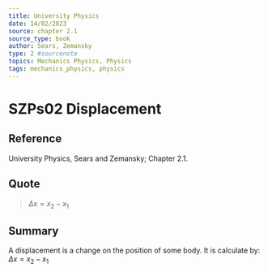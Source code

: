 ```yaml
---
title: University Physics
date: 14/02/2023
source: chapter 2.1
source_type: book 
author: Sears, Zemansky
type: 2 #sourcenote
topics: Mechanics Physics, Physics
tags: mechanics_physics, physics
---
```

# SZPs02 Displacement

## **Reference**
University Physics, Sears and Zemansky; Chapter 2.1.

## **Quote**
> $\Delta x = x_2 - x_1$

## **Summary**
 A displacement is a change on the position of some body. It is calculate by:
$\Delta x = x_2 - x_1$

